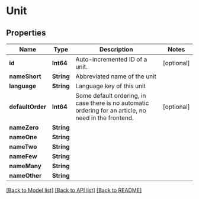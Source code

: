 # Unit

## Properties
Name | Type | Description | Notes
------------ | ------------- | ------------- | -------------
**id** | **Int64** | Auto-incremented ID of a unit. | [optional] 
**nameShort** | **String** | Abbreviated name of the unit | 
**language** | **String** | Language key of this unit | 
**defaultOrder** | **Int64** | Some default ordering, in case there is no automatic ordering for an article, no need in the frontend. | [optional] 
**nameZero** | **String** |  | 
**nameOne** | **String** |  | 
**nameTwo** | **String** |  | 
**nameFew** | **String** |  | 
**nameMany** | **String** |  | 
**nameOther** | **String** |  | 

[[Back to Model list]](../README.md#documentation-for-models) [[Back to API list]](../README.md#documentation-for-api-endpoints) [[Back to README]](../README.md)


